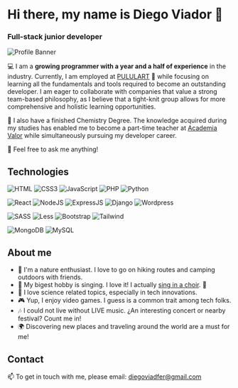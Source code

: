 # Hi there, my name is Diego Viador 👋

### Full-stack junior developer

![Profile Banner](https://i.imgur.com/g85pKU4.jpg "Currently learning...")

💻 I am a **growing programmer with a year and a half of experience** in the industry. Currently, I am employed at [PULULART](https://pululart.es/) 💜 while focusing on learning all the fundamentals and tools required to become an outstanding developer. I am eager to collaborate with companies that value a strong team-based philosophy, as I believe that a tight-knit group allows for more comprehensive and holistic learning opportunities.

🧪 I also have a finished Chemistry Degree. The knowledge acquired during my studies has enabled me to become a part-time teacher at [Academia Valor](https://academiavalor.com/) while simultaneously pursuing my developer career. 

💬 Feel free to ask me anything!

## Technologies

![HTML](https://img.shields.io/badge/-html5-orange?style=for-the-badge&logo=html5&logoColor=white)
![CSS3](https://img.shields.io/badge/-css3-2965f1?style=for-the-badge&logo=css3&logoColor=white)
![JavaScript](https://img.shields.io/badge/-javascript-F7DF1E?style=for-the-badge&logo=javascript&logoColor=white)
![PHP](https://img.shields.io/badge/-php-777BB4?style=for-the-badge&logo=PHP&logoColor=white)
![Python](https://img.shields.io/badge/-python-3776AB?style=for-the-badge&logo=Python&logoColor=white)

![React](https://img.shields.io/badge/-react-1c84bc?style=for-the-badge&logo=React&logoColor=white)
![NodeJS](https://img.shields.io/badge/-nodejs-339933?style=for-the-badge&logo=#339933&logoColor=white)
![ExpressJS](https://img.shields.io/badge/-expressjs-21262d?style=for-the-badge&logo=Express&logoColor=white)
![Django](https://img.shields.io/badge/-django-092E20?style=for-the-badge&logo=django&logoColor=white)
![Wordpress](https://img.shields.io/badge/-wordpress-21759B?style=for-the-badge&logo=wordpress&logoColor=white)

![SASS](https://img.shields.io/badge/-sass-CC6699?style=for-the-badge&logo=Sass&logoColor=white)
![Less](https://img.shields.io/badge/-less-1D365D?style=for-the-badge&logo=less&logoColor=white)
![Bootstrap](https://img.shields.io/badge/-bootstrap-7952B3?style=for-the-badge&logo=Bootstrap&logoColor=white)
![Tailwind](https://img.shields.io/badge/-Tailwind-06B6D4?style=for-the-badge&logo=TailwindCSS&logoColor=white)

![MongoDB](https://img.shields.io/badge/-mongodb-47A248?style=for-the-badge&logo=MongoDB&logoColor=white)
![MySQL](https://img.shields.io/badge/-mysql-3776AB?style=for-the-badge&logo=MySQL&logoColor=white)

## About me

- 🌳 I'm a nature enthusiast. I love to go on hiking routes and camping outdoors with friends.
- 🎤 My bigest hobby is singing. I love it! I actually [sing in a choir](https://www.instagram.com/elacordesecreto/?hl=en). 🤫
- 🔬 I love science related topics, especially in tech innovations.
- 🎮 Yup, I enjoy video games. I guess is a common trait among tech folks.
- 🎶 I could not live without LIVE music. ¿An interesting concert or nearby festival? Count me in!
- 🌍 Discovering new places and traveling around the world are a must for me!

## Contact

📫 To get in touch with me, please email: [diegoviadfer@gmail.com](mailto:diegoviadfer@gmail.com)

